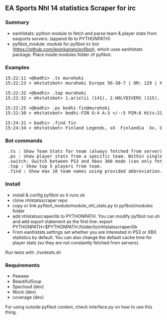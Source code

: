 ## EA Sports Nhl 14 statistics Scraper for irc ##

### Summary ###
 *  eanhlstats: python module to fetch and parse team & player stats from easports servers. (append lib to PYTHONPATH)
 *  pyfibot_module: module for pyfibot irc bot (https://github.com/lepinkainen/pyfibot), which uses eanhlstats package. Place inside modules folder of pyfibot.
 
### Examples ###
<pre>
15:22:11 <@bodhi> .ts murohoki
15:22:23 < mhstatsbot> murohoki Europe 56-38-7 | OR: 129 | http://www.easportsworld.com/en_US/clubs/NHL14PS3/26/match-results

15:22:32 <@bodhi> .top murohoki
15:22:32 < mhstatsbot> 1.arielii (141), 2.HOLYDIVERS (115), 3.Noddactius (79), 4.Mr_Fagstrom (78), 5.qolazor (41)

15:22:25 <@bodhi> .ps bodhi-fin@murohoki
15:22:30 < mhstatsbot> bodhi-FIN G:4 A:3 +/-:5 PIM:6 Hits:21 BS:1 S:17

15:24:31 < bodhi> .find fin
15:24:34 < mhstatsbot> Finland Legends, xX  Finlandia  Xx, Germanys Finest, Leijonat, FINLAND, Kirvesrinnat, Swaggers
</pre>


### Bot commands ###
<pre>
 .ts <team name>: Show Team Stats for team (always fetched from server)
 .ps <player_name@team>: show player stats from a specific team. Within single request data is cached for 5 minutes for the whole team, making following requests from the same team faster. 
 .switch: Switch between PS3 and Xbox 360 mode (can only fetch data from one at a time)
 .top <team name>: Show top 5 players from team.
 .find <team abbreviation>: Show max 10 team names using provided abbreviation.
</pre>

### Install ###
 *  install & config pyfibot so it runs ok
 *  clone nhlstatsscraper repo
 *  copy or link pyfibot_module/module_nhl_stats.py to pyfibot/modules folder
 *  add nhlstatsscraper/lib to PYTHONPATH. You can modify pyfibot run.sh and add export statement as the first line: export PYTHONPATH=$PYTHONPATH:/folder/to/nhlstatsscraper/lib
 *  From eanhlstats.settings set whether you are interested in PS3 or XBX statistics by default. You can also change the default cache time for player stats (so they are not constantly fetched from servers).

 Run tests with ./runtests.sh

### Requirements ###
 *  Peewee
 *  BeautifulSoup
 *  Specloud (dev)
 *  Mock (dev)
 *  coverage (dev)

For using outside pyfibot context, check interface.py on how to use this thing.	
